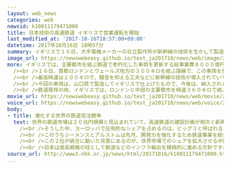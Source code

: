 ```yaml
---
layout: web_news
categories: web
newsid: k10011179471000
title: 日本技術の高速鉄道 イギリスで営業運転を開始
last_modified_at: '2017-10-16T18:57:00+09:00'
datetime: 2017年10月16日 18時57分
summary: イギリスで１６日、大手電機メーカーの日立製作所が新幹線の技術を生かして製造した高速鉄道の車両が営業運転を始め、鉄道発祥の地での実績が日本メーカーの受注拡大につながるか注目されます。
image_url: https://newswebeasy.github.io/test_ja201710/news/web/image/2017/10/16/K10011179471_1710161814_1710161815_01_03.jpg
more: イギリスでは、主要都市を結ぶ鉄道で老朽化した車両を更新する総事業費８０００億円のプロジェクトが進行中で、日立製作所が８６６両の車両の製造を受注しています。<br
  /><br />１６日、首都ロンドンとウェールズ地方の３００キロを結ぶ路線で、この車両を使った営業運転が始まり、緑色の真新しい列車が大勢の客を乗せてロンドンの駅を出発しました。<br
  /><br />最高時速は２００キロで、騒音を抑える工夫などに新幹線の技術が導入されていて、乗客は「とても静かで乗りやすい」とか「車内がきれいで快適です」と話していました。<br
  /><br />今回の車両は、山口県で製造してイギリスで仕上げたもので、今後は、納入される列車の大半が現地で生産されます。<br /><br />ボディには神戸製鋼所がデータを改ざんしていた製品が使われていますが、日立の正井健太郎常務は「きちんと検証をしており安全性に問題ない。今回の問題は残念だが安全な製品を届けることがメーカーの責務だ」と強調しました。<br
  /><br />鉄道発祥の地、イギリスでは、ロンドンと中部の主要都市を時速３６０キロで結ぶヨーロッパ最大規模の鉄道プロジェクトも計画されていますが、メーカーの競争は激しさを増していて、今回の実績が日本メーカーの受注拡大につながるか注目されます。
movie_url: https://newswebeasy.github.io/test_ja201710/news/web/movie/2017/10/16/k10011179471_201710161814_201710161815.mp4
voice_url: https://newswebeasy.github.io/test_ja201710/news/web/voice/2017/10/16/k10011179471_201710161814_201710161815.mp3
body:
- title: 激化する世界の鉄道受注競争
  text: 世界の鉄道市場は２０兆円規模と見込まれていて、高速鉄道の建設計画が相次ぐ新興国だけでなく、先進国でも老朽化した車両を更新するための需要が拡大し、受注獲得をめぐる競争は激しさを増しています。<br
    /><br />そうした中、ヨーロッパで圧倒的なシェアを占めるのは、ビッグ３と呼ばれるドイツのシーメンス、フランスのアルストム、それにカナダのボンバルディアです。<br
    /><br />このうちシーメンスとアルストムは先月、開発力を強化するため鉄道事業を統合することで基本合意したと発表し、鉄道関係者の間に衝撃が走りました。<br
    /><br />この２社が統合に動いた背景にあるのが、世界市場でのシェアを拡大させる中国メーカーの存在です。中国では２０１５年に国内の車両メーカー２社が合併して誕生した「中国中車」が海外市場の開拓に乗り出しており、低価格を武器に先進国の市場でも攻勢を強めているのです。<br
    /><br />日本は成長戦略の柱として鉄道などのインフラ輸出を積極的に進める方針ですが、事業規模で勝るヨーロッパや中国のライバルメーカーが次々と手を打っており競争は一段と激しさを増しています。
source_url: http://www3.nhk.or.jp/news/html/20171016/k10011179471000.html
...
```

